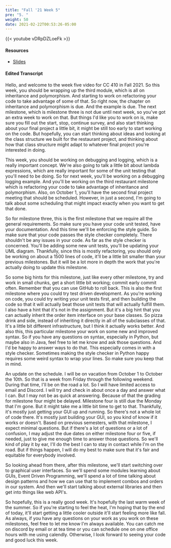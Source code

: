 ```yaml
---
title: "Fall '21 Week 5"
pre: "5. "
weight: 50
date: 2021-02-22T00:53:26-05:00
---
```


{{< youtube vDRpDZLoeFk >}}

#### Resources

* <a href="slides" target="_blank">Slides</a>

#### Edited Transcript

Hello, and welcome to the week five video for CC 410 in Fall 2021. So this week, you should be wrapping up the third module, which is all on inheritance and polymorphism. And starting to work on refactoring your code to take advantage of some of that. So right now, the chapter on inheritance and polymorphism is due. And the example is due. The next milestone, which is milestone three is not due until next week, so you've got an extra week to work on that. But things I'd like you to work on is, make sure you fill out the start, stop, continue survey, and also start thinking about your final project a little bit, it might be still too early to start working on the code. But hopefully, you can start thinking about ideas and looking at the class structure we built for the restaurant project, and thinking about how that class structure might adapt to whatever final project you're interested in doing. 

This week, you should be working on debugging and logging, which is a really important concept. We're also going to talk a little bit about lambda expressions, which are really important for some of the unit testing that you'll need to be doing. So for next week, you'll be working on a debugging logging example. And you'll be working on the third restaurant milestone which is refactoring your code to take advantage of inheritance and polymorphism. Also, on October 1, you'll have the second final project meeting that should be scheduled. However, in just a second, I'm going to talk about some scheduling that might impact exactly when you want to get that done. 

So for milestone three, this is the first milestone that we require all the general requirements. So make sure you have your code unit tested, have your documentation. And this time we'll be enforcing the style guide. So make sure that your code passes the style checker completely. There shouldn't be any issues in your code. As far as the style checker is concerned. You'll be adding some new unit tests, you'll be updating your UML diagram. Thankfully, since this is mostly refactoring, you should only be working on about a 1500 lines of code, it'll be a little bit smaller than your previous milestones. But it will be a lot more in depth the work that you're actually doing to update this milestone. 

So some big hints for this milestone, just like every other milestone, try and work in small chunks, get a short little bit working; commit early commit often. Remember that you can use GitHub to roll back. This is also the first milestone where you could try test driven development. As you're working on code, you could try writing your unit tests first, and then building the code so that it will actually beat those unit tests that will actually fulfill them. I also have a hint that it's not in the assignment. But it's a big hint that you can actually inherit the order item interface on your base classes. So pizza drink and side, instead of inheriting it directly in all of the subclasses of that. It's a little bit different infrastructure, but I think it actually works better. And also this, this particular milestone your work on some new and improved syntax. So if you have any questions on syntax, especially in Python, but maybe also in Java, feel free to let me know and ask those questions. And I'd be happy to answer ways to do that. This especially comes in with a style checker. Sometimes making the style checker in Python happy requires some weird syntax to wrap your lines. So make sure you keep that in mind. 

An update on the schedule. I will be on vacation from October 1 to October the 10th. So that is a week from Friday through the following weekend. During that time, I'll be on the road a lot. So I will have limited access to email and Discord. I will try and check in about once a day and answer what I can. But I may not be as quick at answering. Because of that the grading for milestone four might be delayed. Milestone four is still due the Monday that I'm gone. But it might take me a little bit time to get to that. Thankfully, it's mostly just getting your GUI up and running. So there's not a whole lot of code there. It's mostly just building your GUI, so you kind of know if it works or doesn't. Based on previous semesters, with that milestone, I expect minimal questions. But if there's a lot of questions or a lot of confusion, I may adjust the due dates on either milestone four or five, if needed, just to give me enough time to answer those questions. So we'll kind of play it by ear, I'll do the best I can to stay in contact while I'm on the road. But if things happen, I will do my best to make sure that it's fair and equitable for everybody involved. 

So looking ahead from there, after this milestone, we'll start switching over to graphical user interfaces. So we'll spend some modules learning about GUIs, Event Driven Programming, we'll spend a lot of time talking about design patterns and how we can use that to implement combos and orders in our system. And then we'll start talking about external libraries and then get into things like web API's. 

So hopefully, this is a really good week. It's hopefully the last warm week of the summer. So if you're starting to feel the heat, I'm hoping that by the end of today, it'll start getting a little cooler outside it'll start feeling more like fall. As always, if you have any questions on your work as you work on these milestones, feel free to let me know I'm always available. You can catch me on discord by email or at tea time or you can schedule one on one office hours with me using calendly. Otherwise, I look forward to seeing your code and good luck this week.

